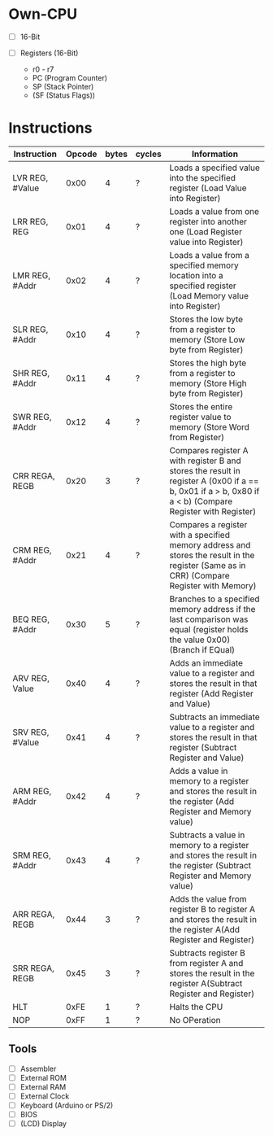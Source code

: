 # Own-CPU

- [ ] 16-Bit

- [ ] Registers (16-Bit)
    - r0 - r7
    - PC (Program Counter)
    - SP (Stack Pointer)
    - (SF (Status Flags))

Instructions
=

| Instruction | Opcode | bytes | cycles | Information 
| ------------|--------|-------|--------|------------
| LVR REG, #Value| 0x00   | 4     | ?      | Loads a specified value into the specified register (Load Value into Register)
| LRR REG, REG | 0x01 | 4     | ?      | Loads a value from one register into another one (Load Register value into Register)
| LMR REG, #Addr | 0x02 | 4     | ?     | Loads a value from a specified memory location into a specified register (Load Memory value into Register)
| SLR REG, #Addr  | 0x10 | 4   | ?      | Stores the low byte from a register to memory (Store Low byte from Register)
| SHR REG, #Addr | 0x11 | 4    | ?      | Stores the high byte from a register to memory (Store High byte from Register)
| SWR REG, #Addr | 0x12 | 4    | ?      | Stores the entire register value to memory (Store Word from Register)
| CRR REGA, REGB | 0x20 | 3    | ?      | Compares register A with register B and stores the result in register A (0x00 if a == b, 0x01 if a > b, 0x80 if a < b) (Compare Register with Register)
| CRM REG, #Addr | 0x21 | 4    | ?      | Compares a register with a specified memory address and stores the result in the register (Same as in CRR) (Compare Register with Memory)
| BEQ REG, #Addr | 0x30    | 5 | ?      | Branches to a specified memory address if the last comparison was equal (register holds the value 0x00) (Branch if EQual)
| ARV REG, Value | 0x40 | 4    | ?      | Adds an immediate value to a register and stores the result in that register (Add Register and Value)
| SRV REG, #Value | 0x41 | 4   | ?      | Subtracts an immediate value to a register and stores the result in that register (Subtract Register and Value)
| ARM REG, #Addr | 0x42 | 4    | ?      | Adds a value in memory to a register and stores the result in the register (Add Register and Memory value) 
| SRM REG, #Addr | 0x43 | 4    | ?      | Subtracts a value in memory to a register and stores the result in the register (Subtract Register and Memory value) 
| ARR REGA, REGB | 0x44 | 3    | ?      | Adds the value from register B to register A and stores the result in the register A(Add Register and Register) 
| SRR REGA, REGB | 0x45 | 3    | ?      | Subtracts register B from register A and stores the result in the register A(Subtract Register and Register) 
| HLT            | 0xFE | 1    | ?      | Halts the CPU
| NOP            | 0xFF | 1    | ?      | No OPeration


Tools
-

- [ ] Assembler
- [ ] External ROM
- [ ] External RAM
- [ ] External Clock
- [ ] Keyboard (Arduino or PS/2)
- [ ] BIOS
- [ ] (LCD) Display
